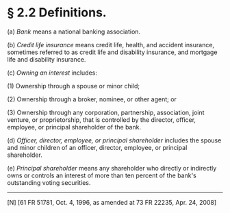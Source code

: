 # § 2.2   Definitions.

(a) *Bank* means a national banking association.


(b) *Credit life insurance* means credit life, health, and accident insurance, sometimes referred to as credit life and disability insurance, and mortgage life and disability insurance. 


(c) *Owning an interest* includes: 


(1) Ownership through a spouse or minor child; 


(2) Ownership through a broker, nominee, or other agent; or 


(3) Ownership through any corporation, partnership, association, joint venture, or proprietorship, that is controlled by the director, officer, employee, or principal shareholder of the bank. 


(d) *Officer, director, employee, or principal shareholder* includes the spouse and minor children of an officer, director, employee, or principal shareholder. 


(e) *Principal shareholder* means any shareholder who directly or indirectly owns or controls an interest of more than ten percent of the bank's outstanding voting securities. 



---

[N] [61 FR 51781, Oct. 4, 1996, as amended at 73 FR 22235, Apr. 24, 2008]




